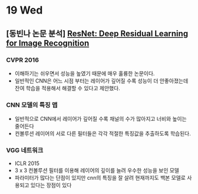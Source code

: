 # 19 Wed

## \[동빈나 논문 분석\] [ResNet: Deep Residual Learning for Image Recognition](https://youtu.be/671BsKl8d0E)

### CVPR 2016

* 이해하기는 쉬우면서 성능을 높였기 때문에 매우 훌륭한 논문이다.
* 일반적인 CNN은 어느 시점 부터는 레이어가 깊어질 수록 성능이 더 안좋아졌는데 잔여 학습을 적용해서 해결할 수 있다고 제안했다.

### CNN 모델의 특징 맵

* 일반적으로 CNN에서 레이어가 깊어질 수록 채널의 수가 많아지고 너비와 높이는 줄어든다
* 컨볼루션 레이어의 서로 다른 필터들은 각각 적절한 특징값을 추출하도록 학습된다.

### VGG 네트워크

* ICLR 2015
* 3 x 3 컨볼루션 필터를 이용해 레이어의 깊이를 늘려 우수한 성능을 보인 모델
* 파라미터가 많다는 단점이 있지만 cnn의 특징을 잘 살려 현재까지도 백본 모델로 사용되고 있다는 장점이 있다







